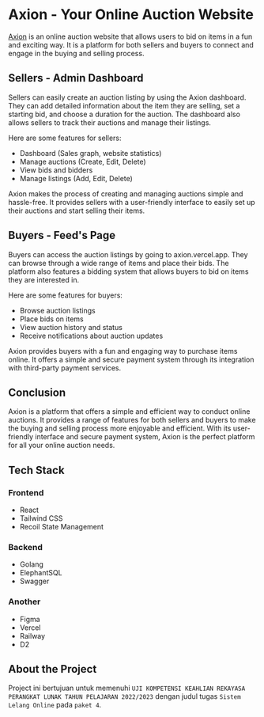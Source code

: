 # Axion - Your Online Auction Website

[Axion](https://axion-ruby.vercel.app/) is an online auction website that allows users to bid on items in a fun and exciting way. It is a platform for both sellers and buyers to connect and engage in the buying and selling process.

## Sellers - Admin Dashboard

Sellers can easily create an auction listing by using the Axion dashboard. They can add detailed information about the item they are selling, set a starting bid, and choose a duration for the auction. The dashboard also allows sellers to track their auctions and manage their listings.

Here are some features for sellers:

- Dashboard (Sales graph, website statistics)
- Manage auctions (Create, Edit, Delete)
- View bids and bidders
- Manage listings (Add, Edit, Delete)

Axion makes the process of creating and managing auctions simple and hassle-free. It provides sellers with a user-friendly interface to easily set up their auctions and start selling their items.

## Buyers - Feed's Page

Buyers can access the auction listings by going to axion.vercel.app. They can browse through a wide range of items and place their bids. The platform also features a bidding system that allows buyers to bid on items they are interested in.

Here are some features for buyers:

- Browse auction listings
- Place bids on items
- View auction history and status
- Receive notifications about auction updates

Axion provides buyers with a fun and engaging way to purchase items online. It offers a simple and secure payment system through its integration with third-party payment services.

## Conclusion

Axion is a platform that offers a simple and efficient way to conduct online auctions. It provides a range of features for both sellers and buyers to make the buying and selling process more enjoyable and efficient. With its user-friendly interface and secure payment system, Axion is the perfect platform for all your online auction needs.

## Tech Stack

### Frontend

- React
- Tailwind CSS
- Recoil State Management

### Backend

- Golang
- ElephantSQL
- Swagger

### Another

- Figma
- Vercel
- Railway
- D2

## About the Project

Project ini bertujuan untuk memenuhi `UJI KOMPETENSI KEAHLIAN REKAYASA PERANGKAT LUNAK TAHUN PELAJARAN 2022/2023` dengan judul tugas `Sistem Lelang Online` pada `paket 4`.
